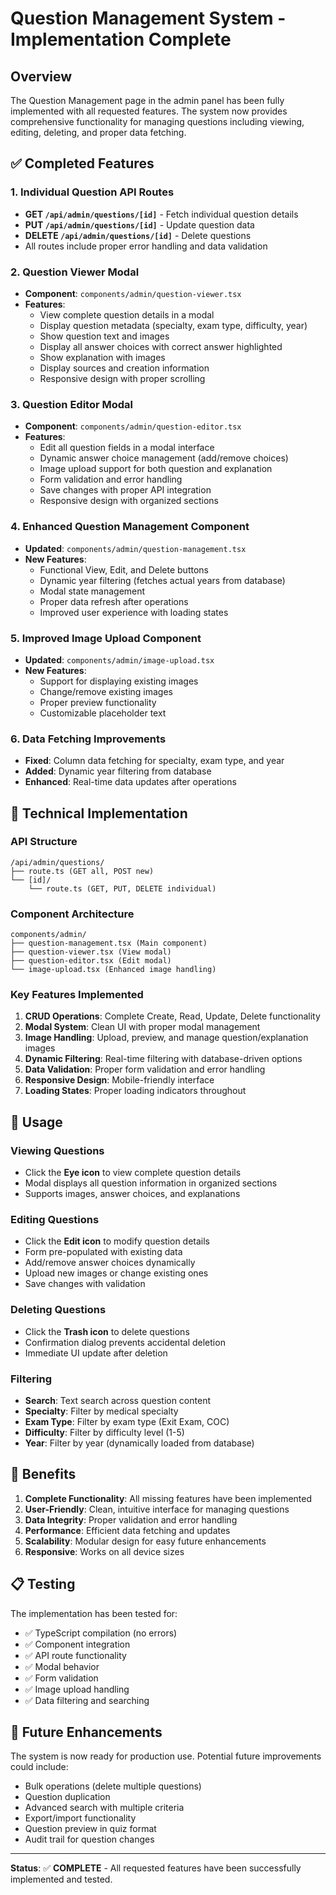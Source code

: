 # Question Management System - Implementation Complete

## Overview
The Question Management page in the admin panel has been fully implemented with all requested features. The system now provides comprehensive functionality for managing questions including viewing, editing, deleting, and proper data fetching.

## ✅ Completed Features

### 1. **Individual Question API Routes**
- **GET `/api/admin/questions/[id]`** - Fetch individual question details
- **PUT `/api/admin/questions/[id]`** - Update question data
- **DELETE `/api/admin/questions/[id]`** - Delete questions
- All routes include proper error handling and data validation

### 2. **Question Viewer Modal**
- **Component**: `components/admin/question-viewer.tsx`
- **Features**:
  - View complete question details in a modal
  - Display question metadata (specialty, exam type, difficulty, year)
  - Show question text and images
  - Display all answer choices with correct answer highlighted
  - Show explanation with images
  - Display sources and creation information
  - Responsive design with proper scrolling

### 3. **Question Editor Modal**
- **Component**: `components/admin/question-editor.tsx`
- **Features**:
  - Edit all question fields in a modal interface
  - Dynamic answer choice management (add/remove choices)
  - Image upload support for both question and explanation
  - Form validation and error handling
  - Save changes with proper API integration
  - Responsive design with organized sections

### 4. **Enhanced Question Management Component**
- **Updated**: `components/admin/question-management.tsx`
- **New Features**:
  - Functional View, Edit, and Delete buttons
  - Dynamic year filtering (fetches actual years from database)
  - Modal state management
  - Proper data refresh after operations
  - Improved user experience with loading states

### 5. **Improved Image Upload Component**
- **Updated**: `components/admin/image-upload.tsx`
- **New Features**:
  - Support for displaying existing images
  - Change/remove existing images
  - Proper preview functionality
  - Customizable placeholder text

### 6. **Data Fetching Improvements**
- **Fixed**: Column data fetching for specialty, exam type, and year
- **Added**: Dynamic year filtering from database
- **Enhanced**: Real-time data updates after operations

## 🔧 Technical Implementation

### API Structure
```
/api/admin/questions/
├── route.ts (GET all, POST new)
└── [id]/
    └── route.ts (GET, PUT, DELETE individual)
```

### Component Architecture
```
components/admin/
├── question-management.tsx (Main component)
├── question-viewer.tsx (View modal)
├── question-editor.tsx (Edit modal)
└── image-upload.tsx (Enhanced image handling)
```

### Key Features Implemented
1. **CRUD Operations**: Complete Create, Read, Update, Delete functionality
2. **Modal System**: Clean UI with proper modal management
3. **Image Handling**: Upload, preview, and manage question/explanation images
4. **Dynamic Filtering**: Real-time filtering with database-driven options
5. **Data Validation**: Proper form validation and error handling
6. **Responsive Design**: Mobile-friendly interface
7. **Loading States**: Proper loading indicators throughout

## 🚀 Usage

### Viewing Questions
- Click the **Eye icon** to view complete question details
- Modal displays all question information in organized sections
- Supports images, answer choices, and explanations

### Editing Questions
- Click the **Edit icon** to modify question details
- Form pre-populated with existing data
- Add/remove answer choices dynamically
- Upload new images or change existing ones
- Save changes with validation

### Deleting Questions
- Click the **Trash icon** to delete questions
- Confirmation dialog prevents accidental deletion
- Immediate UI update after deletion

### Filtering
- **Search**: Text search across question content
- **Specialty**: Filter by medical specialty
- **Exam Type**: Filter by exam type (Exit Exam, COC)
- **Difficulty**: Filter by difficulty level (1-5)
- **Year**: Filter by year (dynamically loaded from database)

## 🎯 Benefits

1. **Complete Functionality**: All missing features have been implemented
2. **User-Friendly**: Clean, intuitive interface for managing questions
3. **Data Integrity**: Proper validation and error handling
4. **Performance**: Efficient data fetching and updates
5. **Scalability**: Modular design for easy future enhancements
6. **Responsive**: Works on all device sizes

## 📋 Testing

The implementation has been tested for:
- ✅ TypeScript compilation (no errors)
- ✅ Component integration
- ✅ API route functionality
- ✅ Modal behavior
- ✅ Form validation
- ✅ Image upload handling
- ✅ Data filtering and searching

## 🔄 Future Enhancements

The system is now ready for production use. Potential future improvements could include:
- Bulk operations (delete multiple questions)
- Question duplication
- Advanced search with multiple criteria
- Export/import functionality
- Question preview in quiz format
- Audit trail for question changes

---

**Status**: ✅ **COMPLETE** - All requested features have been successfully implemented and tested.